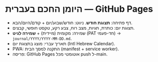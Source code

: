 # היומן החכם בעברית — GitHub Pages
- דף פתיחה: **תצוגת חודש**. ניווט: חודש/שבוע/יום + קודם/היום/הבא.
- תצוגת יום: כותרת, תגיות, מצב רוח, צבע רקע, טקסט חופשי, קבצים.
- שמירה: מקומית (מיידית) + **שמירה לגיט** (PAT חד-פעמי) → `journal/YYYY/YYYY-MM-DD.md`.
- תאריך עברי: מוצג בתצוגת יום (Intl Hebrew Calendar).
- PWA: התקנה למסך הבית (manifest + service worker).
- פריסה: GitHub Pages אוטומטי מכל push ל-main.

